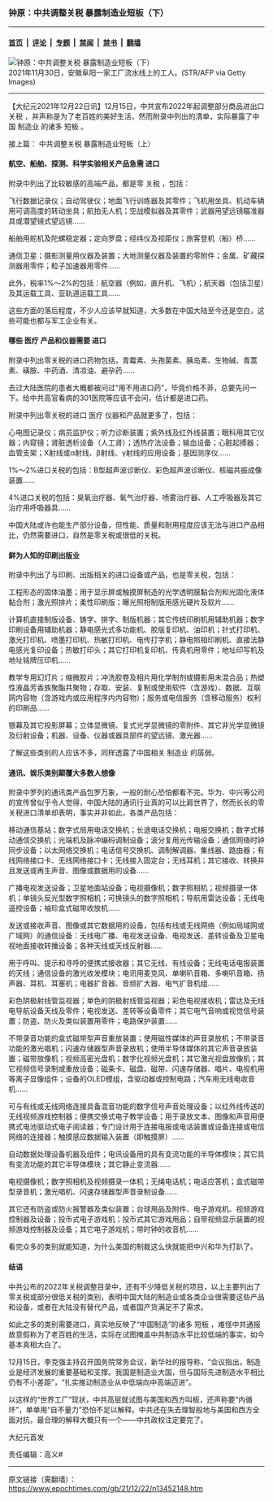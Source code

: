 ### 钟原：中共调整关税 暴露制造业短板（下）

---

#### [首页](../../../..?n13452148) &nbsp;|&nbsp; [评论](../../../../../epoch-comment?n13452148) &nbsp;|&nbsp; [专题](../../../../../epoch-special?n13452148) &nbsp;|&nbsp; [禁闻](../../../../../epoch-news?n13452148) &nbsp;|&nbsp; [禁书](../../../../../books?n13452148) &nbsp;|&nbsp; [翻墙](https://github.com/gfw-breaker/nogfw/blob/master/README.md?n13452148)


<div><img alt="钟原：中共调整关税 暴露制造业短板（下）" class="attachment-djy_600_400 size-djy_600_400 wp-post-image" src="https://i.epochtimes.com/assets/uploads/2021/12/id13452163-GettyImages-1236903098-600x400.jpg"/>
<div class="caption">
 2021年11月30日，安徽阜阳一家工厂流水线上的工人。(STR/AFP via Getty Images)
</div></div><hr/><div class="post_content" id="artbody" itemprop="articleBody">
 <!-- article content begin -->
 <p>
  【大纪元2021年12月22日讯】12月15日，中共宣布2022年起调整部分商品进出口
  <ok href="https://www.epochtimes.com/gb/tag/%E5%85%B3%E7%A8%8E.html">
   关税
  </ok>
  ，并声称是为了老百姓的美好生活，然而附录中列出的清单，实际暴露了中国
  <ok href="https://www.epochtimes.com/gb/tag/%E5%88%B6%E9%80%A0%E4%B8%9A.html">
   制造业
  </ok>
  的诸多
  <ok href="https://www.epochtimes.com/gb/tag/%E7%9F%AD%E6%9D%BF.html">
   短板
  </ok>
  。
 </p>
 <p>
  接上篇：
  <ok href="https://www.epochtimes.com/gb/21/12/21/n13449672.htm">
   中共调整关税 暴露制造业短板（上）
  </ok>
 </p>
 <h4>
  <strong>
   航空、船舶、探测、科学实验相关产品急需
   <ok href="https://www.epochtimes.com/gb/tag/%E8%BF%9B%E5%8F%A3.html">
    进口
   </ok>
  </strong>
 </h4>
 <p>
  附录中列出了比较敏感的高端产品，都是零
  <ok href="https://www.epochtimes.com/gb/tag/%E5%85%B3%E7%A8%8E.html">
   关税
  </ok>
  ，包括：
 </p>
 <p>
  飞行数据记录仪；自动驾驶仪；地面飞行训练器及其零件；飞机用坐具、机动车辆用可调高度的转动坐具；航拍无人机；空战模拟器及其零件；武器用望远镜瞄准器具或潜望镜式望远镜……
 </p>
 <p>
  船舶用舵机及陀螺稳定器；定向罗盘；经纬仪及视距仪；旅客登机（船）桥……
 </p>
 <p>
  通信卫星；摄影测量用仪器及装置；大地测量仪器及装置的零附件；金属、矿藏探测器用零件；粒子加速器用零件……
 </p>
 <p>
  此外，税率1%～2%的包括：航空器（例如，直升机、飞机）；航天器（包括卫星）及其运载工具、亚轨道运载工具……
 </p>
 <p>
  这些方面的落后程度，不少人应该早就知道，大多数在中国大陆至今还是空白，这些可能也都与军工企业有关。
 </p>
 <h4>
  <strong>
   哪些
   <ok href="https://www.epochtimes.com/gb/tag/%E5%8C%BB%E7%96%97.html">
    医疗
   </ok>
   产品和仪器需要
   <ok href="https://www.epochtimes.com/gb/tag/%E8%BF%9B%E5%8F%A3.html">
    进口
   </ok>
  </strong>
 </h4>
 <p>
  附录中列出零关税的进口药物包括，青霉素、头孢菌素、胰岛素、生物碱、青蒿素、磺胺、中药酒、清凉油、避孕药……
 </p>
 <p>
  去过大陆医院的患者大概都被问过“用不用进口药”，毕竟价格不菲，总要先问一下。给中共高官看病的301医院等应该不会问，估计都是进口药。
 </p>
 <p>
  附录中列出零关税的进口
  <ok href="https://www.epochtimes.com/gb/tag/%E5%8C%BB%E7%96%97.html">
   医疗
  </ok>
  仪器和产品就更多了，包括：
 </p>
 <p>
  心电图记录仪；病员监护仪；听力诊断装置；紫外线及红外线装置；眼科用其它仪器；内窥镜；肾脏透析设备（人工肾）；透热疗法设备；输血设备；心脏起搏器；血管支架；X射线或α射线、β射线、γ射线的应用设备；基因测序仪……
 </p>
 <p>
  1%～2%进口关税的包括：B型超声波诊断仪、彩色超声波诊断仪、核磁共振成像装置……
 </p>
 <p>
  4%进口关税的包括：臭氧治疗器、氧气治疗器、喷雾治疗器、人工呼吸器及其它治疗用呼吸器具……
 </p>
 <p>
  中国大陆或许也能生产部分设备，但性能、质量和耐用程度应该无法与进口产品相比，仍然需要进口，自然是零关税或很低的关税。
 </p>
 <h4>
  <strong>
   鲜为人知的印刷出版业
  </strong>
 </h4>
 <p>
  附录中列出了与印刷、出版相关的进口设备或产品，也是零关税，包括：
 </p>
 <p>
  工程形态的固体油墨；用于显示屏或触摸屏制造的光学透明膜黏合剂和光固化液体黏合剂；激光照排片；柔性印刷版；曝光照相制版用感光硬片及软片……
 </p>
 <p>
  计算机直接制版设备、铸字、排字、制版机器；其它传统印刷机用辅助机器；数字印刷设备用辅助机器；静电感光式多功能机、胶版复印机、油印机；针式打印机、激光打印机、喷墨打印机、热敏打印机、电传打字机；静电照相印刷机、直接法静电感光复印设备；热敏打印头；其它打印机复印机、传真机用零件；地址印写机及地址铭牌压印机……
 </p>
 <p>
  教学专用幻灯片；缩微胶片；冲洗胶卷及相片用化学制剂或摄影用未混合品；热塑性液晶芳香族聚酯共聚物；存取、安装、复制或使用软件（含游戏）、数据、互联网内容物（含游戏内或应用程序内内容物）；服务或电信服务（含移动服务）权利的印刷品……
 </p>
 <p>
  银幕及其它投影屏幕；立体显微镜、复式光学显微镜的零附件、其它非光学显微镜及衍射设备；机器、设备、仪器或器具部件的望远镜、激光器……
 </p>
 <p>
  了解这些类别的人应该不多，同样透露了中国相关
  <ok href="https://www.epochtimes.com/gb/tag/%E5%88%B6%E9%80%A0%E4%B8%9A.html">
   制造业
  </ok>
  的孱弱。
 </p>
 <h4>
  <strong>
   通讯、娱乐类别颠覆大多数人想像
  </strong>
 </h4>
 <p>
  附录中罗列的通讯类产品包罗万象，一般的耐心恐怕都看不完。华为、中兴等公司的宣传曾似乎令人觉得，中国大陆的通讯行业真的可以比肩世界了，然而长长的零关税进口清单却表明，事实并非如此，各类产品包括：
 </p>
 <p>
  移动通信基站；数字式局用电话交换机；长途电话交换机；电报交换机；数字式移动通信交换机；光端机及脉冲编码调制设备；波分复用光传输设备；通信网络时钟同步设备；以太网络交换机；电话信号交换机、调制解调器、集线器、路由器；有线网络接口卡、无线网络接口卡；无线接入固定台；无线耳机；其它接收、转换并且发送或再生声音、图像或数据用的设备……
 </p>
 <p>
  广播电视发送设备；卫星地面站设备；电视摄像机；数字照相机；视频摄录一体机；单镜头反光型数字照相机；可换镜头的数字照相机；导航用雷达设备；无线电遥控设备；袖珍盒式磁带收放机……
 </p>
 <p>
  发送或接收声音、图像或其它数据用的设备，包括有线或无线网络（例如局域网或广域网）的通信设备：无线电广播、电视发送设备、电视发送、差转设备及卫星电视地面接收转播设备；各种天线或天线反射器……
 </p>
 <p>
  用于呼叫、提示和寻呼的便携式接收器；其它无线、有线设备；无线电话电报装置的天线；通信设备的激光收发模块；电讯用麦克风、单喇叭音箱、多喇叭音箱、扬声器、耳机、耳塞机；电器扩音器、音频扩大器、电气扩音机组……
 </p>
 <p>
  彩色阴极射线管监视器；单色的阴极射线管监视器；彩色电视接收机；雷达及无线电导航设备天线及零件；电视发送、差转等设备零件；其它电气音响或视觉信号装置；防盗、防火及类似装置用零件；电路保护装置……
 </p>
 <p>
  不带录音功能的盒式磁带型声音重放装置；使用磁性媒体的声音录放机；不带录音功能的激光唱机；闪速存储器型声音录放机；使用半导体媒体的其它声音录放装置；磁带放像机；视频高密光盘机；数字化视频光盘机；其它激光视盘放像机；其它视频信号录制或重放设备；磁条卡、磁盘、磁带、闪速存储器、唱片、电视机用等离子显像组件；设备的OLED模组，含驱动器或控制电路；汽车用无线电收音机……
 </p>
 <p>
  可与有线或无线网络连接具备混音功能的数字信号声音处理设备；以红外线传送的无线视频游戏控制器；便携交换式电子教学设备；用于录放文本、图像和声音用便携式电池驱动式电子阅读器；专门设计用于连接电报或电话装置或设备连接或电信网络的连接器；触摸感应数据输入装置（即触摸屏）……
 </p>
 <p>
  自动数据处理设备机器及组件；电讯设备用的具有变流功能的半导体模块；其它具有变流功能的其它半导体模块；其它静止变流器……
 </p>
 <p>
  电视摄像机；数字照相机及视频摄录一体机；无绳电话机；电话应答机；盒式磁带型录音机；激光唱机、闪速存储器型声音录制设备……
 </p>
 <p>
  其它还有防盗或防火报警器及类似装置；台球用品及附件、电子游戏机、视频游戏控制器及设备；投币式电子游戏机；投币式其它游戏用品；自带视频显示装置的视频游戏控制器及设备；其它电子游戏机；带时钟的收音机……
 </p>
 <p>
  看完众多的类别就能知道，为什么美国的制裁这么快就能把中兴和华为打趴了。
 </p>
 <h4>
  <strong>
   结语
  </strong>
 </h4>
 <p>
  中共公布的2022年关税调整目录中，还有不少降低关税的项目，以上主要列出了零关税或部分很低关税的类别，表明中国大陆的制造业或各类企业很需要这些产品和设备，或者在大陆没有替代产品，或者国产货满足不了需求。
 </p>
 <p>
  如此之多的类别需要进口，真实地反映了“中国制造”的诸多
  <ok href="https://www.epochtimes.com/gb/tag/%E7%9F%AD%E6%9D%BF.html">
   短板
  </ok>
  ，难怪中共通报故意假称为了老百姓的生活，实际在试图掩盖中共制造水平比较低端的事实，如今基本真相大白了。
 </p>
 <p>
  12月15日，李克强主持召开国务院常务会议，新华社的报导称，“会议指出，制造业是经济发展的重要基础和支撑。我国是制造业大国，但与国际先进制造水平相比仍有不小差距”，“扎实推动制造业从中低端向中高端迈进”。
 </p>
 <p>
  以这样的“世界工厂”现状，中共高层就试图与美国和西方叫板，还声称要“内循环”，单单用“自不量力”恐怕不足以解释。中共还在失去理智般地与美国和西方全面对抗，最合理的解释大概只有一个——中共政权注定要完了。
 </p>
 <p>
  大纪元首发
 </p>
 <p>
  责任编辑：高义#
 </p>
 <!-- article content end -->
 <div id="below_article_ad">
 </div>
</div>


---

原文链接（需翻墙）：https://www.epochtimes.com/gb/21/12/22/n13452148.htm